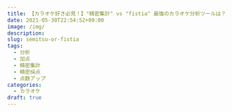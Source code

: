 ```yaml
---
title: 【カラオケ好き必見！】"精密集計" vs "fistia" 最強のカラオケ分析ツールは？
date: 2021-05-30T22:54:52+09:00
image: /img/
description: 
slug: semitsu-or-fistia
tags:
  - 分析
  - 加点
  - 精密集計
  - 精密採点
  - 点数アップ
categories:
  - カラオケ
draft: true
---
```

